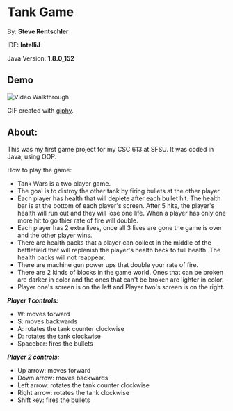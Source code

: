 # Tank Game

By: **Steve Rentschler**

IDE: **IntelliJ**

Java Version: **1.8.0_152**

## Demo 

<img src='https://media.giphy.com/media/ZCYNRQ6vWJziDoG1NW/giphy.gif' width='' alt='Video Walkthrough' />

GIF created with [giphy](https://giphy.com).

## About:

This was my first game project for my CSC 613 at SFSU. It was coded in Java, using OOP.

How to play the game:

* Tank Wars is a two player game.
* The goal is to distroy the other tank by firing bullets at the other player.
* Each player has health that will deplete after each bullet hit. The health bar is at the bottom of each player's screen. After 5 hits, the player's health will run out and they will lose one life. When a player has only one more hit to go thier rate of fire will double.
* Each player has 2 extra lives, once all 3 lives are gone the game is over and the other player wins.
* There are health packs that a player can collect in the middle of the battlefield that will replenish the player's health back to full health. The health packs will not reappear.
* There are machine gun power ups that double your rate of fire.
* There are 2 kinds of blocks in the game world. Ones that can be broken are darker in color and the ones that can't be broken are lighter in color.
* Player one's screen is on the left and Player two's screen is on the right.

***Player 1 controls:***

 - W: moves forward
 - S: moves backwards
 - A: rotates the tank counter clockwise
 - D: rotates the tank clockwise
 - Spacebar: fires the bullets

***Player 2 controls:***

 - Up arrow: moves forward
 - Down arrow: moves backwards
 - Left arrow: rotates the tank counter clockwise
 - Right arrow: rotates the tank clockwise
 - Shift key: fires the bullets


